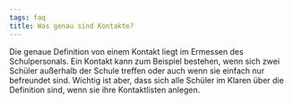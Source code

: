 ```yaml
---
tags: faq
title: Was genau sind Kontakte?
---
```


Die genaue Definition von einem Kontakt liegt im Ermessen des Schulpersonals. Ein Kontakt kann zum Beispiel bestehen, wenn sich zwei Schüler außerhalb der Schule treffen oder auch wenn sie einfach nur befreundet sind. Wichtig ist aber, dass sich alle Schüler im Klaren über die Definition sind, wenn sie ihre Kontaktlisten anlegen.
